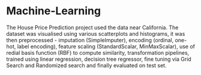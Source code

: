 # Machine-Learning

The House Price Prediction project used the data near California. The dataset was visualised using various scatterplots and histograms, it was then preprocessed - imputation (SimpleImputer), encoding (ordinal, one-hot, label encoding), feature scaling (StandardScalar, MinMaxScalar), use of redial basis function (RBF) to compute similarity, transformation pipelines, trained using linear regression, decision tree regressor, fine tuning via Grid Search and Randomized search and finally evaluated on test set. 
